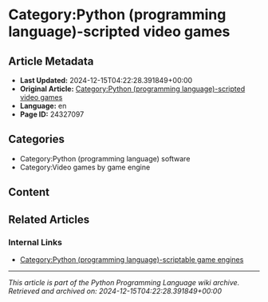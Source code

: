 # Category:Python (programming language)-scripted video games

## Article Metadata

- **Last Updated:** 2024-12-15T04:22:28.391849+00:00
- **Original Article:** [Category:Python (programming language)-scripted video games](https://en.wikipedia.org/wiki/Category:Python_(programming_language)-scripted_video_games)
- **Language:** en
- **Page ID:** 24327097

## Categories

- Category:Python (programming language) software
- Category:Video games by game engine

## Content



## Related Articles

### Internal Links

- [Category:Python (programming language)-scriptable game engines](https://en.wikipedia.org/wiki/Category:Python_(programming_language)-scriptable_game_engines)

---
_This article is part of the Python Programming Language wiki archive._
_Retrieved and archived on: 2024-12-15T04:22:28.391849+00:00_
